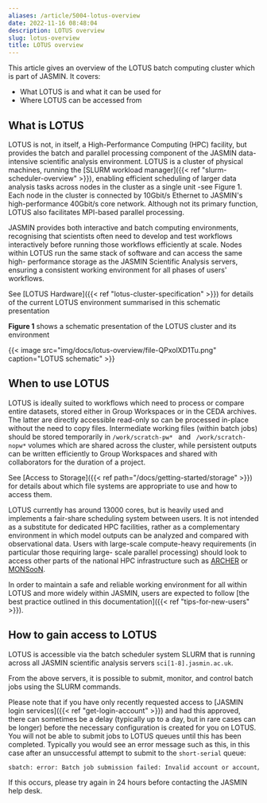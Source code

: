```yaml
---
aliases: /article/5004-lotus-overview
date: 2022-11-16 08:48:04
description: LOTUS overview
slug: lotus-overview
title: LOTUS overview
---
```


This article gives an overview of the LOTUS batch computing cluster which is
part of JASMIN. It covers:

- What LOTUS is and what it can be used for
- Where LOTUS can be accessed from

## What is LOTUS

LOTUS is not, in itself, a High-Performance Computing (HPC) facility, but
provides the batch and parallel processing component of the JASMIN data-
intensive scientific analysis environment. LOTUS is a cluster of physical
machines, running the [SLURM workload manager]({{< ref "slurm-scheduler-overview" >}}), enabling efficient scheduling of larger data analysis tasks
across nodes in the cluster as a single unit -see Figure 1. Each node in the
cluster is connected by 10Gbit/s Ethernet to JASMIN's high-performance
40Gbit/s core network. Although not its primary function, LOTUS also
facilitates MPI-based parallel processing.

JASMIN provides both interactive and batch computing environments,
recognising  that scientists often need to develop and test workflows
interactively before running those workflows efficiently at scale. Nodes
within LOTUS run the same stack of software and can access the same high-
performance storage as the JASMIN Scientific Analysis servers, ensuring a
consistent working environment for all phases of users' workflows.

See [LOTUS Hardware]({{< ref "lotus-cluster-specification" >}}) for details of
the current LOTUS environment summarised in this schematic presentation

**Figure 1** shows a schematic presentation of the LOTUS cluster and its
environment

{{< image src="img/docs/lotus-overview/file-QPxolXD1Tu.png" caption="LOTUS schematic" >}}

## When to use LOTUS

LOTUS is ideally suited to workflows which need to process or compare entire
datasets, stored either in Group Workspaces or in the CEDA archives. The
latter are directly accessible read-only so can be processed in-place without
the need to copy files. Intermediate working files (within batch jobs) should
be stored temporarily in `/work/scratch-pw* ` and ` /work/scratch-nopw*`
volumes which are shared across the cluster, while persistent outputs can be
written efficiently to Group Workspaces and shared with collaborators for the
duration of a project.

See [Access to Storage]({{< ref path="/docs/getting-started/storage" >}}) for details about which file
systems are appropriate to use and how to access them.

LOTUS currently has around 13000 cores, but is heavily used and implements a
fair-share scheduling system between users. It is not intended as a substitute
for dedicated HPC facilities, rather as a complementary environment in which
model outputs can be analyzed and compared with observational data. Users with
large-scale compute-heavy requirements (in particular those requiring large-
scale parallel processing) should look to access other parts of the national
HPC infrastructure such as [ARCHER](http://www.archer.ac.uk/) or
[MONSooN](http://collab.metoffice.gov.uk/twiki/bin/view/Support/MONSooN).

In order to maintain a safe and reliable working environment for all within
LOTUS and more widely within JASMIN, users are expected to follow [the best
practice outlined in this documentation]({{< ref "tips-for-new-users" >}}).

## How to gain access to LOTUS

LOTUS is accessible via the batch scheduler system SLURM that is running
across all JASMIN scientific analysis servers `sci[1-8].jasmin.ac.uk`.

From the above servers, it is possible to submit, monitor, and control batch
jobs using the SLURM commands.

Please note that if you have only recently requested access to [JASMIN login
services]({{< ref "get-login-account" >}}) and had this approved, there can
sometimes be a delay (typically up to a day, but in rare cases can be longer)
before the necessary configuration is created for you on LOTUS. You will not
be able to submit jobs to LOTUS queues until this has been completed.
Typically you would see an error message such as this, in this case after an
unsuccessful attempt to submit to the `short-serial` queue:

```bash
sbatch: error: Batch job submission failed: Invalid account or account/partition combination specified
```

If this occurs, please try again in 24 hours before contacting the JASMIN help
desk.
